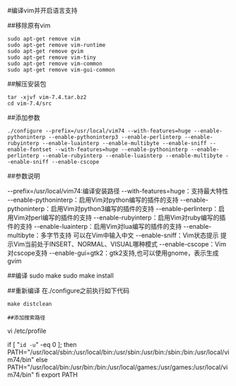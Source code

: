 #编译vim并开启语言支持

##移除原有vim
```
sudo apt-get remove vim  
sudo apt-get remove vim-runtime  
sudo apt-get remove gvim  
sudo apt-get remove vim-tiny  
sudo apt-get remove vim-common  
sudo apt-get remove vim-gui-common
```

##解压安装包
```
tar -xjvf vim-7.4.tar.bz2
cd vim-7.4/src
```

##添加参数
```
./configure --prefix=/usr/local/vim74 --with-features=huge --enable-pythoninterp --enable-pythoninterp3 --enable-perlinterp --enable-rubyinterp --enable-luainterp --enable-multibyte --enable-sniff --enable-fontset --with-features=huge --enable-pythoninterp --enable-perlinterp --enable-rubyinterp --enable-luainterp --enable-multibyte --enable-sniff --enable-cscope
```

##参数说明

--prefix=/usr/local/vim74:编译安装路径
--with-features=huge：支持最大特性
--enable-pythoninterp：启用Vim对python编写的插件的支持
--enable-pythoninterp：启用Vim对python3编写的插件的支持
--enable-perlinterp：启用Vim对perl编写的插件的支持
--enable-rubyinterp：启用Vim对ruby编写的插件的支持
--enable-luainterp：启用Vim对lua编写的插件的支持
--enable-multibyte：多字节支持 可以在Vim中输入中文
--enable-sniff：Vim状态提示 提示Vim当前处于INSERT、NORMAL、VISUAL哪种模式
--enable-cscope：Vim对cscope支持
--enable-gui=gtk2：gtk2支持,也可以使用gnome，表示生成gvim

##编译
sudo make
sudo make install

##重新编译
在./configure之前执行如下代码
```
make distclean

##添加搜索路径
```
vi /etc/profile

if [ "`id -u`" -eq 0 ]; then
  PATH="/usr/local/sbin:/usr/local/bin:/usr/sbin:/usr/bin:/sbin:/bin:/usr/local/vim74/bin"
else
  PATH="/usr/local/bin:/usr/bin:/bin:/usr/local/games:/usr/games:/usr/local/vim74/bin"
fi
export PATH

```
